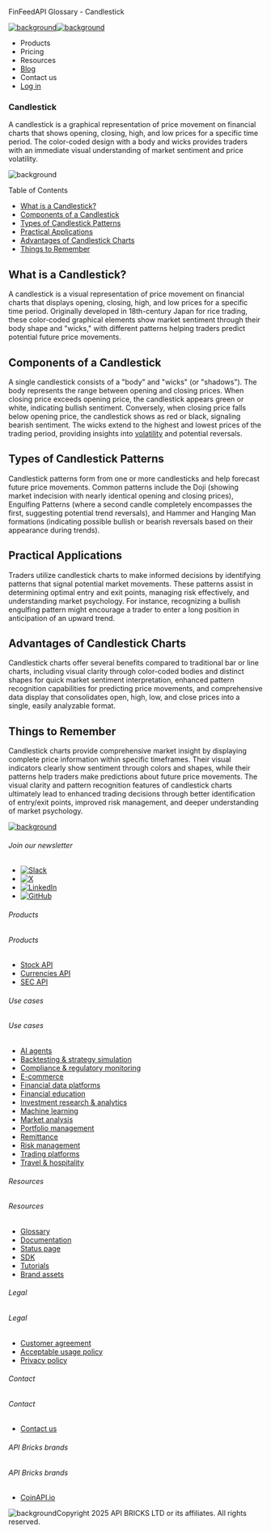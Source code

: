 FinFeedAPI Glossary - Candlestick

[![background](/_next/image?url=https%3A%2F%2Fcdn.sanity.io%2Fimages%2Fxpx4czto%2Fproduction%2Fc9a795fc7fb3558997d636211a44e71eb59288f0-773x184.png&w=1920&q=75)![background](https://cdn.sanity.io/images/xpx4czto/production/875913d8710b3054c19fad19673dc5592614265e-773x184.svg)](/)

* Products
* Pricing
* Resources
* [Blog](/blog)
* Contact us
* [Log in](https://console.finfeedapi.com/?link=/apikeys/create)

### Candlestick

A candlestick is a graphical representation of price movement on financial charts that shows opening, closing, high, and low prices for a specific time period. The color-coded design with a body and wicks provides traders with an immediate visual understanding of market sentiment and price volatility.

![background](https://cdn.sanity.io/images/xpx4czto/production/999c709b2777af013884c6e2623e9aa699585a06-429x429.svg)

Table of Contents

* [What is a Candlestick?](#link-875acf816ea8)
* [Components of a Candlestick](#link-61fd597243a9)
* [Types of Candlestick Patterns](#link-b541372886cc)
* [Practical Applications](#link-e31d1015d406)
* [Advantages of Candlestick Charts](#link-2d933792c1a4)
* [Things to Remember](#link-98f2747f7188)

**What is a Candlestick?**
--------------------------

A candlestick is a visual representation of price movement on financial charts that displays opening, closing, high, and low prices for a specific time period. Originally developed in 18th-century Japan for rice trading, these color-coded graphical elements show market sentiment through their body shape and "wicks," with different patterns helping traders predict potential future price movements.

**Components of a Candlestick**
-------------------------------

A single candlestick consists of a "body" and "wicks" (or "shadows"). The body represents the range between opening and closing prices. When closing price exceeds opening price, the candlestick appears green or white, indicating bullish sentiment. Conversely, when closing price falls below opening price, the candlestick shows as red or black, signaling bearish sentiment. The wicks extend to the highest and lowest prices of the trading period, providing insights into [volatility](https://www.finfeedapi.com/learn/glossary/volatility) and potential reversals.

**Types of Candlestick Patterns**
---------------------------------

Candlestick patterns form from one or more candlesticks and help forecast future price movements. Common patterns include the Doji (showing market indecision with nearly identical opening and closing prices), Engulfing Patterns (where a second candle completely encompasses the first, suggesting potential trend reversals), and Hammer and Hanging Man formations (indicating possible bullish or bearish reversals based on their appearance during trends).

**Practical Applications**
--------------------------

Traders utilize candlestick charts to make informed decisions by identifying patterns that signal potential market movements. These patterns assist in determining optimal entry and exit points, managing risk effectively, and understanding market psychology. For instance, recognizing a bullish engulfing pattern might encourage a trader to enter a long position in anticipation of an upward trend.

**Advantages of Candlestick Charts**
------------------------------------

Candlestick charts offer several benefits compared to traditional bar or line charts, including visual clarity through color-coded bodies and distinct shapes for quick market sentiment interpretation, enhanced pattern recognition capabilities for predicting price movements, and comprehensive data display that consolidates open, high, low, and close prices into a single, easily analyzable format.

**Things to Remember**
----------------------

Candlestick charts provide comprehensive market insight by displaying complete price information within specific timeframes. Their visual indicators clearly show sentiment through colors and shapes, while their patterns help traders make predictions about future price movements. The visual clarity and pattern recognition features of candlestick charts ultimately lead to enhanced trading decisions through better identification of entry/exit points, improved risk management, and deeper understanding of market psychology.

[![background](https://cdn.sanity.io/images/xpx4czto/production/8a2788aebc71f7f5dce82eb1b7a5e5cec9a64838-773x184.svg)](/)

###### Join our newsletter

* [![Slack](https://cdn.sanity.io/images/xpx4czto/production/26371f7c1474b3ce9e67c32e006a140ddd704b95-512x512.svg)](https://finfeedapi.slack.com/x-p8539721774929-8529109118914-8531038476964/messages/C08FVM7P68H)
* [![X](/_next/image?url=https%3A%2F%2Fcdn.sanity.io%2Fimages%2Fxpx4czto%2Fproduction%2F0aa41878d0ceb77292d9f847b2f4e21d688460c1-2400x2453.png&w=64&q=75)](https://x.com/FinFeedAPI "Follow FinFeedAPI on X")
* [![LinkedIn](/_next/image?url=https%3A%2F%2Fcdn.sanity.io%2Fimages%2Fxpx4czto%2Fproduction%2Fb9ce6f119974543779bbcad7563e234be8edd900-840x779.png&w=64&q=75)](https://www.linkedin.com/company/finfeedapi/?viewAsMember=true "Join FinFeedAPI on LinkedIn")
* [![GitHub](https://cdn.sanity.io/images/xpx4czto/production/f202b6faccfd5cc46299b976c2635fee60b55aa0-98x96.svg)](https://github.com/api-bricks/api-bricks-sdk/tree/master/finfeedapi)

###### Products

###### Products

* [Stock API](/products/stock-api)
* [Currencies API](/products/currencies-api)
* [SEC API](/products/sec-api)

###### Use cases

###### Use cases

* [AI agents](/use-case/ai-agents)
* [Backtesting & strategy simulation](/use-case/backtesting-strategy-simulation)
* [Compliance & regulatory monitoring](/use-case/compliance-regulatory-monitoring)
* [E-commerce](/use-case/e-commerce)
* [Financial data platforms](/use-case/financial-data-platforms)
* [Financial education](/use-case/education-platforms)
* [Investment research & analytics](/use-case/investment-research-analytics)
* [Machine learning](/use-case/machine-learning)
* [Market analysis](/use-case/market-analysis)
* [Portfolio management](/use-case/portfolio-management)
* [Remittance](/use-case/remittance)
* [Risk management](/use-case/risk-management)
* [Trading platforms](/use-case/trading-platforms)
* [Travel & hospitality](/use-case/travel-hospitality)

###### Resources

###### Resources

* [Glossary](/learn/glossary)
* [Documentation](https://docs.finfeedapi.com/)
* [Status page](https://status.finfeedapi.com/)
* [SDK](https://github.com/api-bricks/api-bricks-sdk/tree/master/finfeedapi)
* [Tutorials](https://github.com/api-bricks/api-bricks-sdk/tree/master/finfeedapi/sec-api-rest/tutorials)
* [Brand assets](https://brandfetch.com/finfeedapi.com)

###### Legal

###### Legal

* [Customer agreement](/legal#link-479af90ac5b8)
* [Acceptable usage policy](/legal#link-469068dc1416)
* [Privacy policy](/legal#link-192d9f962f94)

###### Contact

###### Contact

* [Contact us](/contact-us)

###### API Bricks brands

###### API Bricks brands

* [CoinAPI.io](https://www.coinapi.io/?utm_source=finfeedapi&utm_medium=referral&utm_campaign=finfeedapi_footer)

![background](https://cdn.sanity.io/images/xpx4czto/production/33a64ee50c88a79ba86cc35ba36e9eb13987bbe7-152x184.svg)Copyright 2025 API BRICKS LTD or its affiliates. All rights reserved.